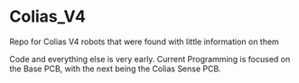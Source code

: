 # Colias_V4
Repo for Colias V4 robots that were found with little information on them

Code and everything else is very early.
Current Programming is focused on the Base PCB, with the next being the Colias Sense PCB.
